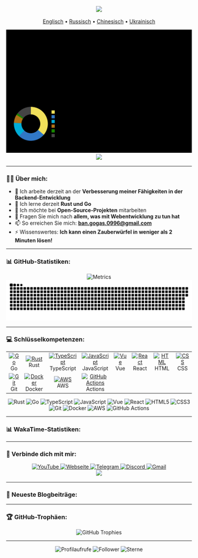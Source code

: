 <div id="header" align="center">
  <img src="https://capsule-render.vercel.app/api?type=waving&color=gradient&height=300&section=header&text=Vladimir%20Banov&fontSize=90&animation=fadeIn&fontAlignY=38&descAlignY=51&desc=Full-Stack-Entwickler%20%7C%20Open-Source-Enthusiast&descAlign=62"/>
  <p align="center">
    <a href="https://github.com/BANSAFAn/BANSAFAn/blob/main/README.md">Englisch</a> •
    <a href="https://github.com/BANSAFAn/BANSAFAn/blob/main/README.ru.md">Russisch</a> •
    <a href="https://github.com/BANSAFAn/BANSAFAn/blob/main/README.zh-CN.md">Chinesisch</a> •
    <a href="https://github.com/BANSAFAn/BANSAFAn/blob/main/README.uk.md">Ukrainisch</a>
  </p>
</div>

<div align="center">
  <img src="https://github.com/BANSAFAn/BANSAFAn/blob/main/profile-3d-contrib/profile-customize.svg" alt="3D Contribution Graph"/>
</div>

<div align="center">
  <img src="https://user-images.githubusercontent.com/73097560/115834477-dbab4500-a447-11eb-908a-139a6edaec5c.gif">
</div>

---

### 👨‍💻 Über mich:

- 🔭 Ich arbeite derzeit an der **Verbesserung meiner Fähigkeiten in der Backend-Entwicklung**
- 🌱 Ich lerne derzeit **Rust und Go**
- 👯 Ich möchte bei **Open-Source-Projekten** mitarbeiten
- 💬 Fragen Sie mich nach **allem, was mit Webentwicklung zu tun hat**
- 📫 So erreichen Sie mich: **ban.gogas.0996@gmail.com**
- ⚡ Wissenswertes: **Ich kann einen Zauberwürfel in weniger als 2 Minuten lösen!**

---

### 📊 GitHub-Statistiken:

<div align="center">
  <img src="metrics.svg" alt="Metrics"/>
</div>

<div align="center">
  <img src="https://raw.githubusercontent.com/BANSAFAn/BANSAFAn/output/github-snake.svg" alt="Snake Animation"/>
</div>

---

### 💻 Schlüsselkompetenzen:

<div align="center">
  <table>
    <tr>
      <td align="center" width="96">
        <a href="#">
          <img src="https://skillicons.dev/icons?i=go" width="48" height="48" alt="Go" />
        </a>
        <br>Go
      </td>
      <td align="center" width="96">
        <a href="#">
          <img src="https://skillicons.dev/icons?i=rust" width="48" height="48" alt="Rust" />
        </a>
        <br>Rust
      </td>
      <td align="center" width="96">
        <a href="#">
          <img src="https://skillicons.dev/icons?i=ts" width="48" height="48" alt="TypeScript" />
        </a>
        <br>TypeScript
      </td>
      <td align="center" width="96">
        <a href="#">
          <img src="https://skillicons.dev/icons?i=js" width="48" height="48" alt="JavaScript" />
        </a>
        <br>JavaScript
      </td>
      <td align="center" width="96">
        <a href="#">
          <img src="https://skillicons.dev/icons?i=vue" width="48" height="48" alt="Vue" />
        </a>
        <br>Vue
      </td>
      <td align="center" width="96">
        <a href="#">
          <img src="https://skillicons.dev/icons?i=react" width="48" height="48" alt="React" />
        </a>
        <br>React
      </td>
      <td align="center" width="96">
        <a href="#">
          <img src="https://skillicons.dev/icons?i=html" width="48" height="48" alt="HTML" />
        </a>
        <br>HTML
      </td>
      <td align="center" width="96">
        <a href="#">
          <img src="https://skillicons.dev/icons?i=css" width="48" height="48" alt="CSS" />
        </a>
        <br>CSS
      </td>
    </tr>
    <tr>
      <td align="center" width="96">
        <a href="#">
          <img src="https://skillicons.dev/icons?i=git" width="48" height="48" alt="Git" />
        </a>
        <br>Git
      </td>
      <td align="center" width="96">
        <a href="#">
          <img src="https://skillicons.dev/icons?i=docker" width="48" height="48" alt="Docker" />
        </a>
        <br>Docker
      </td>
      <td align="center" width="96">
        <a href="#">
          <img src="https://skillicons.dev/icons?i=aws" width="48" height="48" alt="AWS" />
        </a>
        <br>AWS
      </td>
      <td align="center" width="96">
        <a href="#">
          <img src="https://skillicons.dev/icons?i=githubactions" width="48" height="48" alt="GitHub Actions" />
        </a>
        <br>Actions
      </td>
    </tr>
  </table>
</div>

<div align="center">
  <img src="https://img.shields.io/badge/Rust-000000?style=for-the-badge&logo=rust&logoColor=white" alt="Rust"/>
  <img src="https://img.shields.io/badge/Go-00ADD8?style=for-the-badge&logo=go&logoColor=white" alt="Go"/>
  <img src="https://img.shields.io/badge/TypeScript-3178C6?style=for-the-badge&logo=typescript&logoColor=white" alt="TypeScript"/>
  <img src="https://img.shields.io/badge/JavaScript-F7DF1E?style=for-the-badge&logo=javascript&logoColor=black" alt="JavaScript"/>
  <img src="https://img.shields.io/badge/Vue.js-4FC08D?style=for-the-badge&logo=vue.js&logoColor=white" alt="Vue"/>
  <img src="https://img.shields.io/badge/React-61DAFB?style=for-the-badge&logo=react&logoColor=black" alt="React"/>
  <img src="https://img.shields.io/badge/HTML5-E34F26?style=for-the-badge&logo=html5&logoColor=white" alt="HTML5"/>
  <img src="https://img.shields.io/badge/CSS3-1572B6?style=for-the-badge&logo=css3&logoColor=white" alt="CSS3"/>
  <img src="https://img.shields.io/badge/Git-F05032?style=for-the-badge&logo=git&logoColor=white" alt="Git"/>
  <img src="https://img.shields.io/badge/Docker-2496ED?style=for-the-badge&logo=docker&logoColor=white" alt="Docker"/>
  <img src="https://img.shields.io/badge/AWS-232F3E?style=for-the-badge&logo=amazon-aws&logoColor=white" alt="AWS"/>
  <img src="https://img.shields.io/badge/GitHub_Actions-2088FF?style=for-the-badge&logo=github-actions&logoColor=white" alt="GitHub Actions"/>
</div>

---

### 📊 WakaTime-Statistiken:

<!-- WAKATIME:START -->
<!-- WAKATIME:END -->

---

### 🤝 Verbinde dich mit mir:

<div align="center">
  <a href="https://www.youtube.com/@Baneronetwo" target="_blank">
    <img src="https://img.shields.io/badge/-YouTube-FF0000?style=for-the-badge&logo=youtube&logoColor=white" alt="YouTube"/>
  </a>
  <a href="https://baneronetwo.vercel.app/" target="_blank">
    <img src="https://img.shields.io/badge/-Website-000000?style=for-the-badge&logo=About.me&logoColor=white" alt="Webseite"/>
  </a>
  <a href="https://t.me/banliveone" target="_blank">
    <img src="https://img.shields.io/badge/-Telegram-2CA5E0?style=for-the-badge&logo=telegram&logoColor=white" alt="Telegram"/>
  </a>
  <a href="https://rebrand.ly/liveone" target="_blank">
    <img src="https://img.shields.io/badge/-Discord-5865F2?style=for-the-badge&logo=discord&logoColor=white" alt="Discord"/>
  </a>
  <a href="mailto:ban.gogas.0996@gmail.com">
    <img src="https://img.shields.io/badge/-Gmail-D14836?style=for-the-badge&logo=gmail&logoColor=white" alt="Gmail"/>
  </a>
</div>





<div align="center">
  <img src="https://user-images.githubusercontent.com/73097560/115834477-dbab4500-a447-11eb-908a-139a6edaec5c.gif">
</div>


---

### 📝 Neueste Blogbeiträge:

<!-- BLOG-POST-LIST:START -->
<!-- BLOG-POST-LIST:END -->

---

### 🏆 GitHub-Trophäen:

<div align="center">
  <img src="https://github-profile-trophy.vercel.app/?username=BANSAFAn&theme=radical&no-frame=true&no-bg=true&margin-w=4" alt="GitHub Trophies"/>
</div>

---

<div align="center">
  <img src="https://profile-counter.glitch.me/BANSAFAn/count.svg" alt="Profilaufrufe"/>
  <img src="https://img.shields.io/github/followers/BANSAFAn?label=Follower&style=social&logo=github" alt="Follower"/>
  <img src="https://img.shields.io/github/stars/BANSAFAn?label=Sterne&style=social&logo=github" alt="Sterne"/>
</div>